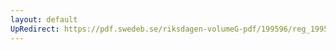 ```yaml
---
layout: default
UpRedirect: https://pdf.swedeb.se/riksdagen-volumeG-pdf/199596/reg_199596/reg_199596_0082.pdf
---
```

